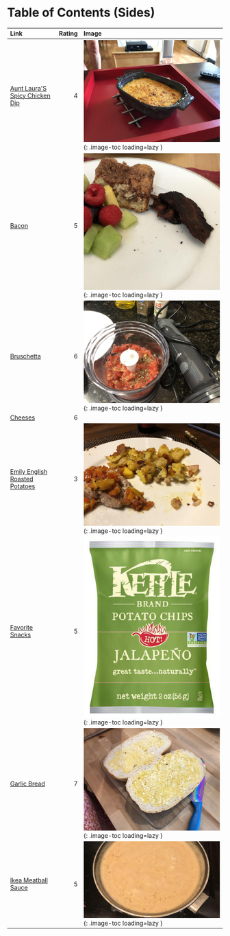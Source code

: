 # Table of Contents (Sides)

| Link                                                                  |   Rating | Image                                                                                                     |
|:----------------------------------------------------------------------|---------:|:----------------------------------------------------------------------------------------------------------|
| [Aunt Laura'S Spicy Chicken Dip](./aunt_laura's_spicy_chicken_dip.md) |        4 | ![aunt_laura's_spicy_chicken_dip.jpeg](./aunt_laura's_spicy_chicken_dip.jpeg){: .image-toc loading=lazy } |
| [Bacon](./bacon.md)                                                   |        5 | ![bacon.jpeg](./bacon.jpeg){: .image-toc loading=lazy }                                                   |
| [Bruschetta](./bruschetta.md)                                         |        6 | ![bruschetta_toast.jpeg](./bruschetta_toast.jpeg){: .image-toc loading=lazy }                             |
| [Cheeses](./cheeses.md)                                               |        6 | <!-- TODO: Capture image -->                                                                              |
| [Emily English Roasted Potatoes](./emily_english_roasted_potatoes.md) |        3 | ![emily_english_roasted_potatoes.jpeg](./emily_english_roasted_potatoes.jpeg){: .image-toc loading=lazy } |
| [Favorite Snacks](./favorite_snacks.md)                               |        5 | ![favorite_snacks.jpg](./favorite_snacks.jpg){: .image-toc loading=lazy }                                 |
| [Garlic Bread](./garlic_bread.md)                                     |        7 | ![garlic_bread.jpeg](./garlic_bread.jpeg){: .image-toc loading=lazy }                                     |
| [Ikea Meatball Sauce](./ikea_meatball_sauce.md)                       |        5 | ![ikea_meatball_sauce.jpeg](./ikea_meatball_sauce.jpeg){: .image-toc loading=lazy }                       |
